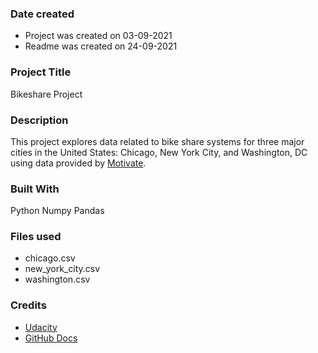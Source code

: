 ### Date created

* Project was created on 03-09-2021 
* Readme was created on 24-09-2021

### Project Title

Bikeshare Project

### Description

This project explores data related to bike share systems for three major cities in the United States: Chicago, New York City, and Washington, DC using data provided by [Motivate](https://www.motivateco.com/).


### Built With

Python
Numpy
Pandas


### Files used

* chicago.csv
* new_york_city.csv
* washington.csv


### Credits

* [Udacity](https://www.udacity.com/)
* [GitHub Docs](https://docs.github.com/en/github/writing-on-github/getting-started-with-writing-and-formatting-on-github/basic-writing-and-formatting-syntax)



